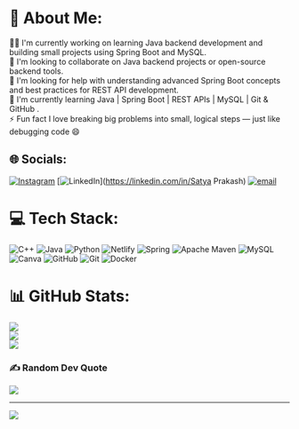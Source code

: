 # 💫 About Me:
👨‍💻 I'm currently working on learning Java backend development and building small projects using Spring Boot and MySQL.<br>🤝 I'm looking to collaborate on Java backend projects or open-source backend tools.<br>🧠 I'm looking for help with understanding advanced Spring Boot concepts and best practices for REST API development.<br>🌱 I'm currently learning Java | Spring Boot | REST APIs | MySQL | Git & GitHub .<br>⚡ Fun fact  I love breaking big problems into small, logical steps — just like debugging code 😄


## 🌐 Socials:
[![Instagram](https://img.shields.io/badge/Instagram-%23E4405F.svg?logo=Instagram&logoColor=white)](https://instagram.com/satyaverma.25) [![LinkedIn](https://img.shields.io/badge/LinkedIn-%230077B5.svg?logo=linkedin&logoColor=white)](https://linkedin.com/in/Satya Prakash) [![email](https://img.shields.io/badge/Email-D14836?logo=gmail&logoColor=white)](mailto:satyaverma.2510@gmail.com) 

# 💻 Tech Stack:
![C++](https://img.shields.io/badge/c++-%2300599C.svg?style=flat&logo=c%2B%2B&logoColor=white) ![Java](https://img.shields.io/badge/java-%23ED8B00.svg?style=flat&logo=openjdk&logoColor=white) ![Python](https://img.shields.io/badge/python-3670A0?style=flat&logo=python&logoColor=ffdd54) ![Netlify](https://img.shields.io/badge/netlify-%23000000.svg?style=flat&logo=netlify&logoColor=#00C7B7) ![Spring](https://img.shields.io/badge/spring-%236DB33F.svg?style=flat&logo=spring&logoColor=white) ![Apache Maven](https://img.shields.io/badge/Apache%20Maven-C71A36?style=flat&logo=Apache%20Maven&logoColor=white) ![MySQL](https://img.shields.io/badge/mysql-4479A1.svg?style=flat&logo=mysql&logoColor=white) ![Canva](https://img.shields.io/badge/Canva-%2300C4CC.svg?style=flat&logo=Canva&logoColor=white) ![GitHub](https://img.shields.io/badge/github-%23121011.svg?style=flat&logo=github&logoColor=white) ![Git](https://img.shields.io/badge/git-%23F05033.svg?style=flat&logo=git&logoColor=white) ![Docker](https://img.shields.io/badge/docker-%230db7ed.svg?style=flat&logo=docker&logoColor=white)
# 📊 GitHub Stats:
![](https://github-readme-stats.vercel.app/api?username=Satyaverma25&theme=merko&hide_border=true&include_all_commits=true&count_private=false)<br/>
![](https://nirzak-streak-stats.vercel.app/?user=Satyaverma25&theme=merko&hide_border=true)<br/>
![](https://github-readme-stats.vercel.app/api/top-langs/?username=Satyaverma25&theme=merko&hide_border=true&include_all_commits=true&count_private=false&layout=compact)

### ✍️ Random Dev Quote
![](https://quotes-github-readme.vercel.app/api?type=vetical&theme=tokyonight)

---
[![](https://visitcount.itsvg.in/api?id=Satyaverma25&icon=0&color=0)](https://visitcount.itsvg.in)

<!-- Proudly created with GPRM ( https://gprm.itsvg.in ) -->